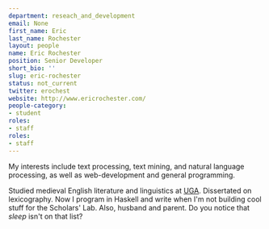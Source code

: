 ```yaml
---
department: reseach_and_development
email: None
first_name: Eric
last_name: Rochester
layout: people
name: Eric Rochester
position: Senior Developer
short_bio: ''
slug: eric-rochester
status: not_current
twitter: erochest
website: http://www.ericrochester.com/
people-category:
- student
roles:
- staff
roles:
- staff
---
```


My interests include text processing, text mining, and natural language processing, as well as web-development and general programming.

Studied medieval English literature and linguistics at [UGA](http://www.english.uga.edu/). Dissertated on lexicography. Now I program in Haskell and write when I'm not building cool stuff for the Scholars' Lab. Also, husband and parent. Do you notice that _sleep_ isn't on that list?
